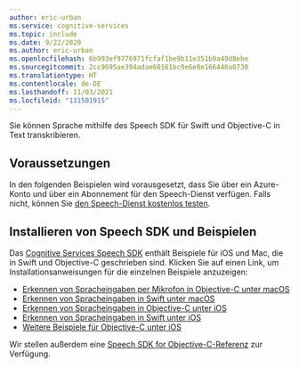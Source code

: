 ```yaml
---
author: eric-urban
ms.service: cognitive-services
ms.topic: include
ms.date: 9/22/2020
ms.author: eric-urban
ms.openlocfilehash: 6b993ef9776971fcfaf1be9b11e351b9a49d8ebe
ms.sourcegitcommit: 2cc9695ae394adae60161bc0e6e0e166440a0730
ms.translationtype: HT
ms.contentlocale: de-DE
ms.lasthandoff: 11/03/2021
ms.locfileid: "131501915"
---
```

Sie können Sprache mithilfe des Speech SDK für Swift und Objective-C in Text transkribieren.

## <a name="prerequisites"></a>Voraussetzungen

In den folgenden Beispielen wird vorausgesetzt, dass Sie über ein Azure-Konto und über ein Abonnement für den Speech-Dienst verfügen. Falls nicht, können Sie [den Speech-Dienst kostenlos testen](../../../overview.md#try-the-speech-service-for-free).

## <a name="install-speech-sdk-and-samples"></a>Installieren von Speech SDK und Beispielen

Das [Cognitive Services Speech SDK](https://github.com/Azure-Samples/cognitive-services-speech-sdk) enthält Beispiele für iOS und Mac, die in Swift und Objective-C geschrieben sind. Klicken Sie auf einen Link, um Installationsanweisungen für die einzelnen Beispiele anzuzeigen:

* [Erkennen von Spracheingaben per Mikrofon in Objective-C unter macOS](https://github.com/Azure-Samples/cognitive-services-speech-sdk/tree/master/quickstart/objectivec/macos/from-microphone)
* [Erkennen von Spracheingaben in Swift unter macOS](https://github.com/Azure-Samples/cognitive-services-speech-sdk/tree/master/quickstart/swift/macos/from-microphone)
* [Erkennen von Spracheingaben in Objective-C unter iOS](https://github.com/Azure-Samples/cognitive-services-speech-sdk/tree/master/quickstart/objectivec/ios/from-microphone)
* [Erkennen von Spracheingaben in Swift unter iOS](https://github.com/Azure-Samples/cognitive-services-speech-sdk/tree/master/quickstart/swift/ios/from-microphone)
* [Weitere Beispiele für Objective-C unter iOS](https://github.com/Azure-Samples/cognitive-services-speech-sdk/tree/master/samples/objective-c/ios)

Wir stellen außerdem eine [Speech SDK for Objective-C-Referenz](/objectivec/cognitive-services/speech/) zur Verfügung.
